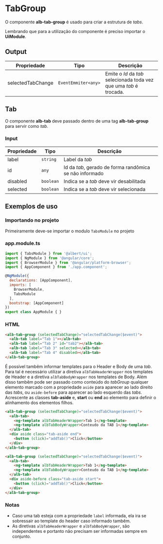 # TabGroup

O componente **alb-tab-group** é usado para criar a estrutura de _tabs_.

Lembrando que para a utilização do componente é preciso importar o **UiModule**.

## Output

| Propriedade       | Tipo                  | Descrição                                                           |
| ----------------- | --------------------- | ------------------------------------------------------------------- |
| selectedTabChange | `EventEmmiter<any>`   | Emite o _Id_ da _tab_ selecionada toda vez que uma _tab_ é trocada. |

## Tab

O componente **alb-tab** deve passado dentro de uma tag **alb-tab-group** para servir como _tab_.

### Input

| Propriedade   | Tipo          | Descrição                                                   |
| -----------   | --------------| ----------------------------------------------------------- |
| label         | `string`      | Label da _tab_                                              |
| id            | `any`         | Id da _tab_, gerado de forma randômica se não informado     |
| disabled      | `boolean`     | Indica se a _tab_ deve vir desabilitada                     |
| selected      | `boolean`     | Indica se a _tab_ deve vir selecionada                      |

## Exemplos de uso

### Importando no projeto

Primeiramente deve-se importar o modulo `TabsModule` no projeto

### app.module.ts

```javascript
import { TabsModule } from '@albert/ui';
import { NgModule } from '@angular/core';
import { BrowserModule } from '@angular/platform-browser';
import { AppComponent } from './app.component';

@NgModule({
  declarations: [AppComponent],
  imports: [
    BrowserModule,
    TabsModule
  ],
  bootstrap: [AppComponent]
})
export class AppModule { }
```

### HTML

```html
<alb-tab-group (selectedTabChange)="selectedTabChange($event)">
  <alb-tab label="Tab 1"></alb-tab>
  <alb-tab label="Tab 2" id="tab2"></alb-tab>
  <alb-tab label="Tab 3" selected></alb-tab>
  <alb-tab label="Tab 4" disabled></alb-tab>
</alb-tab-group>
```

É possível tambêm informar templates para o Header e Body de uma _tab_.
Para tal é necessário utilizar a diretiva `albTabHeaderWrapper` nos templates de Header e a diretiva `albTabBodyWrapper` nos templates de Body.
Além disso tambêm pode ser passado como conteúdo do _tabGroup_ qualquer elemento marcado com a propriedade `aside` para aparecer ao lado direito das _tabs_, 
ou `aside-before` para aparecer ao lado esquerdo das _tabs_. Acrescente as classes  **tab-aside** e, **start** ou **end** ao elemento para definir o alinhamento dos elementos filhos.

```html
<alb-tab-group (selectedTabChange)="selectedTabChange($event)">
  <alb-tab>
    <ng-template albTabHeaderWrapper>Tab 1</ng-template>
    <ng-template albTabBodyWrapper>Conteudo da TAB 1</ng-template>
  </alb-tab>
  <div aside class="tab-aside end">
    <button (click)="addTab()">Click</button>
  </div>
</alb-tab-group>
```
```html
<alb-tab-group (selectedTabChange)="selectedTabChange($event)">
  <alb-tab>
    <ng-template albTabHeaderWrapper>Tab 1</ng-template>
    <ng-template albTabBodyWrapper>Conteudo da TAB 1</ng-template>
  </alb-tab>
  <div aside-before class="tab-aside start">
    <button (click)="addTab()">Click</button>
  </div>
</alb-tab-group>
```

### Notas

* Caso uma tab esteja com a propriedade `label` informada, ela ira se sobressair ao template do header caso informado tambêm.
* As diretivas `albTabHeaderWrapper` e `albTabBodyWrapper`, são independentes e portanto não precisam ser informadas sempre em conjunto.
